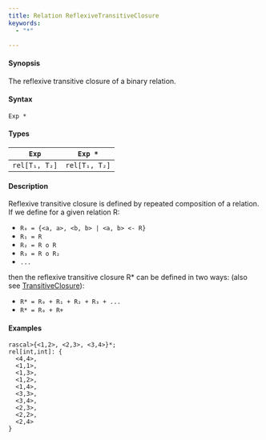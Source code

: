 ```yaml
---
title: Relation ReflexiveTransitiveClosure
keywords:
  - "*"

---
```


#### Synopsis

The reflexive transitive closure of a binary relation.

#### Syntax

`Exp *`

#### Types


|`Exp`              | `Exp *`            |
| --- | --- |
| `rel[T₁, T₂]` | `rel[T₁, T₂]`  |


#### Description

Reflexive transitive closure is defined by repeated composition of a relation.
If we define for a given relation R:

*  `R₀ = {<a, a>, <b, b> | <a, b> <- R}`
*  `R₁ = R`
*  `R₂ = R o R`
*  `R₃ = R o R₂`
*  `...`

then the reflexive transitive closure R* can be defined in two ways:
(also see [TransitiveClosure](../../../../../Rascal/Expressions/Values/Relation/TransitiveClosure/index.md)):

*  `R* = R₀ + R₁ + R₂ + R₃ + ...`
*  `R* = R₀ + R+`


#### Examples


```rascal-shell 
rascal>{<1,2>, <2,3>, <3,4>}*;
rel[int,int]: {
  <4,4>,
  <1,1>,
  <1,3>,
  <1,2>,
  <1,4>,
  <3,3>,
  <3,4>,
  <2,3>,
  <2,2>,
  <2,4>
}
```


